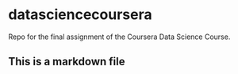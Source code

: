 # datasciencecoursera
Repo for the final assignment of the Coursera Data Science Course. 
## This is a markdown file
